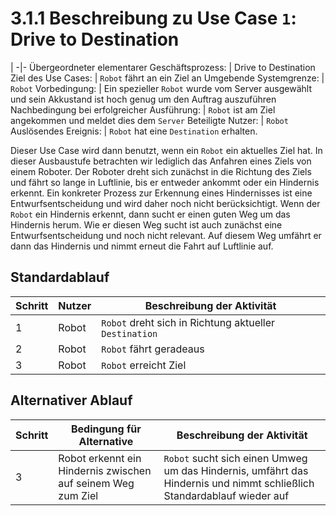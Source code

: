 # 3.1.1 Beschreibung zu Use Case `1`: Drive to Destination

 | 
-|-
Übergeordneter elementarer Geschäftsprozess: | Drive to Destination
Ziel des Use Cases: | `Robot` fährt an ein Ziel an
Umgebende Systemgrenze: | `Robot`
Vorbedingung: | Ein spezieller `Robot` wurde vom Server ausgewählt und sein Akkustand ist hoch genug um den Auftrag auszuführen
Nachbedingung bei erfolgreicher Ausführung: | `Robot` ist am Ziel angekommen und meldet dies dem `Server`
Beteiligte Nutzer: | `Robot`
Auslösendes Ereignis: | `Robot` hat eine `Destination` erhalten.

Dieser Use Case wird dann benutzt, wenn ein `Robot` ein aktuelles Ziel hat.
In dieser Ausbaustufe betrachten wir lediglich das Anfahren eines Ziels von einem Roboter. 
Der Roboter dreht sich zunächst in die Richtung des Ziels und fährt so lange in Luftlinie, 
bis er entweder ankommt oder ein Hindernis erkennt. Ein konkreter Prozess zur Erkennung 
eines Hindernisses ist eine Entwurfsentscheidung und wird daher noch nicht berücksichtigt.
Wenn der `Robot` ein Hindernis erkennt,  dann sucht er einen guten Weg um das Hindernis herum.
Wie er diesen Weg sucht ist auch zunächst eine Entwurfsentscheidung und noch nicht relevant.
Auf diesem Weg umfährt er dann das Hindernis und nimmt erneut die Fahrt auf Luftlinie auf.

## Standardablauf

Schritt | Nutzer | Beschreibung der Aktivität
--------|--------|---------------------------
1		| Robot  | `Robot` dreht sich in Richtung aktueller `Destination`
2		| Robot  | `Robot` fährt geradeaus
3		| Robot  | `Robot` erreicht Ziel

## Alternativer Ablauf

Schritt | Bedingung für Alternative | Beschreibung der Aktivität
--------|---------------------------|---------------------------
3		| Robot erkennt ein Hindernis zwischen auf seinem Weg zum Ziel | `Robot` sucht sich einen Umweg um das Hindernis, umfährt das Hindernis und nimmt schließlich Standardablauf wieder auf

